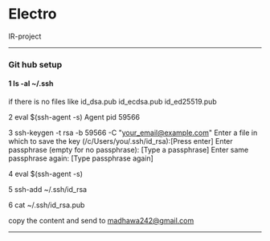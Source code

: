 # Electro
IR-project

<hr>
<h3><b>Git hub setup</b></h3>
  
  <h4>1 ls -al ~/.ssh</h4>
    if there is no files like id_dsa.pub
                              id_ecdsa.pub
                              id_ed25519.pub
                              
  2 eval $(ssh-agent -s)
      Agent pid 59566
      
  3 ssh-keygen -t rsa -b 59566 -C "your_email@example.com"
      Enter a file in which to save the key (/c/Users/you/.ssh/id_rsa):[Press enter]
      Enter passphrase (empty for no passphrase): [Type a passphrase]
      Enter same passphrase again: [Type passphrase again]
 
  4 eval $(ssh-agent -s)
  
  5 ssh-add ~/.ssh/id_rsa
  
  6 cat ~/.ssh/id_rsa.pub
  
  copy the content and send to madhawa242@gmail.com 
<hr>
